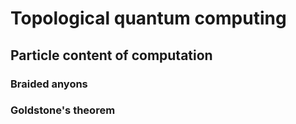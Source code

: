 # Topological quantum computing

## Particle content of computation

### Braided anyons

### Goldstone's theorem
